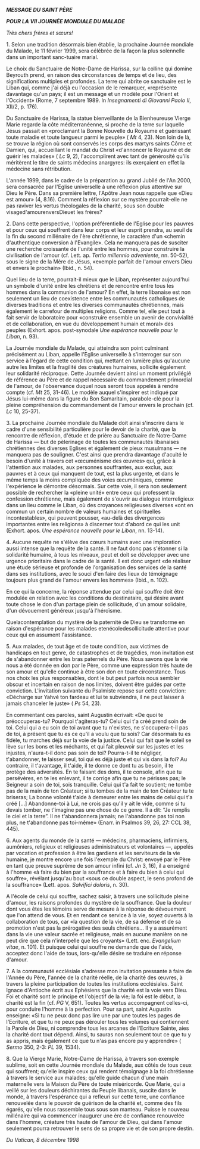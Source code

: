 ***MESSAGE DU SAINT PÈRE***

***POUR LA VII JOURNÉE MONDIALE DU MALADE***

*Très chers frères et sœurs!*

1\. Selon une tradition désormais bien établie, la prochaine Journée mondiale du Malade, le 11 février 1999, sera célébrée de la façon la plus solennelle dans un important sanc-tuaire marial.

Le choix du Sanctuaire de Notre-Dame de Harissa, sur la colline qui domine Beyrouth prend, en raison des circonstances de temps et de lieu, des significations multiples et profondes. La terre qui abrite ce sanctuaire est le Liban qui, comme j'ai déjà eu l'occasion de le remarquer, «représente davantage qu'un pays; il est un message et un modèle pour l'Orient et l'Occident» (Rome, 7 septembre 1989. In *Insegnamenti di Giovanni Paolo II*, XII/2, p. 176).

Du Sanctuaire de Harissa, la statue bienveillante de la Bienheureuse Vierge Marie regarde la côte méditerranéenne, si proche de la terre sur laquelle Jésus passait en «proclamant la Bonne Nouvelle du Royaume et guérissant toute maladie et toute langueur parmi le peuple» ( *Mt* 4, 23). Non loin de là, se trouve la région où sont conservés les corps des martyrs saints Côme et Damien, qui, accueillant le mandat du Christ «d'annoncer le Royaume et de guérir les malades» ( *Lc* 9, 2), l'accomplirent avec tant de générosité qu'ils méritèrent le titre de saints médecins anargyres: ils exerçaient en effet la médecine sans rétribution.

L'année 1999, dans le cadre de la préparation au grand Jubilé de l'An 2000, sera consacrée par l'Eglise universelle à une réflexion plus attentive sur Dieu le Père. Dans sa première lettre, l'Apôtre Jean nous rappelle que «Dieu est amour» (4, 8.16). Comment la réflexion sur ce mystère pourrait-elle ne pas raviver les vertus théologales de la charité, sous son double visaged'amourenversDieuet les frères?

2\. Dans cette perspective, l'option préférentielle de l'Eglise pour les pauvres et pour ceux qui souffrent dans leur corps et leur esprit prendra, au seuil de la fin du second millénaire de l'ère chrétienne, le caractère d'un «chemin d'authentique conversion à l'Evangile». Cela ne manquera pas de susciter une recherche croissante de l'unité entre les hommes, pour construire la civilisation de l'amour (cf. Lett. ap. *Tertio millennio adveniente*, nn. 50-52), sous le signe de la Mère de Jésus, «exemple parfait de l'amour envers Dieu et envers le prochain» (Ibid., n. 54).

Quel lieu de la terre, pourrait-il mieux que le Liban, représenter aujourd'hui un symbole d'unité entre les chrétiens et de rencontre entre tous les hommes dans la communion de l'amour? En effet, la terre libanaise est non seulement un lieu de coexistence entre les communautés catholiques de diverses traditions et entre les diverses communautés chrétiennes, mais également le carrefour de multiples religions. Comme tel, elle peut tout à fait servir de laboratoire pour «construire ensemble un avenir de convivialité et de collaboration, en vue du développement humain et moral» des peuples (Exhort. apos. post-synodale *Une espérance nouvelle pour le Liban*, n. 93).

La Journée mondiale du Malade, qui atteindra son point culminant précisément au Liban, appelle l'Eglise universelle à s'interroger sur son service à l'égard de cette condition qui, mettant en lumière plus qu'aucune autre les limites et la fragilité des créatures humaines, sollicite également leur solidarité réciproque. Cette Journée devient ainsi un moment privilégié de référence au Père et de rappel nécessaire du commandement primordial de l'amour, de l'observance duquel nous seront tous appelés à rendre compte (cf. *Mt* 25, 31-46). Le modèle auquel s'inspirer est indiqué par Jésus lui-même dans la figure du Bon Samaritain, parabole-clé pour la pleine compréhension du commandement de l'amour envers le prochain (cf. *Lc* 10, 25-37).

3\. La prochaine Journée mondiale du Malade doit ainsi s'inscrire dans le cadre d'une sensibilité particulière pour le devoir de la charité, que la rencontre de réflexion, d'étude et de prière au Sanctuaire de Notre-Dame de Harissa — but de pèlerinage de toutes les communautés libanaises chrétiennes des diverses Eglises et également de pieux musulmans — ne manquera pas de souligner. C'est ainsi que prendra davantage d'acuité le besoin d'unité à travers cet «œcuménisme des œuvres» qui, grâce à l'attention aux malades, aux personnes souffrantes, aux exclus, aux pauvres et à ceux qui manquent de tout, est la plus urgente, et dans le même temps la moins compliquée des voies œcuméniques, comme l'expérience le démontre désormais. Sur cette voie, il sera non seulement possible de rechercher la «pleine unité» entre ceux qui professent la confession chrétienne, mais également de s'ouvrir au dialogue interreligieux dans un lieu comme le Liban, où des croyances religieuses diverses «ont en commun un certain nombre de valeurs humaines et spirituelles incontestables», qui peuvent pousser, «au-delà des divergences importantes entre les religions» à discerner tout d'abord ce qui les unit (Exhort. apos. *Une espérance nouvelle pour le Liban*, nn. 13-14).

4\. Aucune requête ne s'élève des cœurs humains avec une imploration aussi intense que la requête de la santé. Il ne faut donc pas s'étonner si la solidarité humaine, à tous les niveaux, peut et doit se développer avec une urgence prioritaire dans le cadre de la santé. Il est donc urgent «de réaliser une étude sérieuse et profonde de l'organisation des services de la santé dans ses institutions, avec le souci d'en faire des lieux de témoignage toujours plus grand de l'amour envers les hommes» (Ibid., n. 102).

En ce qui la concerne, la réponse attendue par celui qui souffre doit être modulée en relation avec les conditions du destinataire, qui désire avant toute chose le don d'un partage plein de sollicitude, d'un amour solidaire, d'un dévouement généreux jusqu'à l'héroïsme.

Quelacontemplation du mystère de la paternité de Dieu se transforme en raison d'espérance pour les malades etenécoledesollicitude attentive pour ceux qui en assument l'assistance.

5\. Aux malades, de tout âge et de toute condition, aux victimes de handicaps en tout genre, de catastrophes et de tragédies, mon invitation est de s'abandonner entre les bras paternels du Père. Nous savons que la vie nous a été donnée en don par le Père, comme une expression très haute de son amour et qu'elle continue à être son don en toute circonstance. Tous nos choix les plus responsables, dont le but peut parfois nous sembler obscur et incertain en raison de nos limites, doivent être guidés par cette conviction. L'invitation suivante du Psalmiste repose sur cette conviction: «Décharge sur Yahvé ton fardeau et lui te subviendra, il ne peut laisser à jamais chanceler le juste» ( *Ps* 54, 23).

En commentant ces paroles, saint Augustin écrivait: «De quoi te préoccuperas-tu? Pourquoi t'agiteras-tu? Celui qui t'a créé prend soin de toi. Celui qui a eu soin de toi avant que tu n'existes, ne s'occupera-t-il pas de toi, à présent que tu es ce qu'il a voulu que tu sois? Car désormais tu es fidèle, tu marches déjà sur la voie de la justice. Celui qui fait que le soleil se lève sur les bons et les méchants, et qui fait pleuvoir sur les justes et les injustes, n'aura-t-il donc pas soin de toi? Pourra-t-il te négliger, t'abandonner, te laisser seul, toi qui es déjà juste et qui vis dans la foi? Au contraire, il t'avantage, il t'aide, il te donne ce dont tu as besoin, il te protège des adversités. En te faisant des dons, il te console, afin que tu persévères, en te les enlevant, il te corrige afin que tu ne périsses pas; le Seigneur a soin de toi, sois tranquille. Celui qui t'a fait te soutient; ne tombe pas de la main de ton Créateur; si tu tombes de la main de ton Créateur tu te briseras; La bonne volonté t'aide à demeurer entre les mains de celui qui t'a créé \[...\] Abandonne-toi à Lui, ne crois pas qu'il y ait le vide, comme si tu devais tomber, ne t'imagine pas une chose de ce genre. Il a dit: “Je remplis le ciel et la terre”. Il ne t'abandonnera jamais; ne l'abandonne pas toi non plus, ne t'abandonne pas toi-même» (Enarr. in Psalmos 39, 26, 27: CCL 38, 445).

6\. Aux agents du monde de la santé — médecins, pharmaciens, infirmiers, aumôniers, religieux et religieuses administrateurs et volontaires —, appelés par vocation et profession à être les gardiens et les serviteurs de la vie humaine, je montre encore une fois l'exemple du Christ: envoyé par le Père en tant que preuve suprême de son amour infini (cf. *Jn* 3, 16), il a enseigné à l'homme «à faire du bien par la souffrance et à faire du bien à celui qui souffre», révélant jusqu'au bout «sous ce double aspect, le sens profond de la souffrance» (Lett. apos. *Salvifici doloris*, n. 30).

A l'école de celui qui souffre, sachez saisir, à travers une sollicitude pleine d'amour, les raisons profondes du mystère de la souffrance. Que la douleur dont vous êtes les témoins serve de mesure à la réponse de dévouement que l'on attend de vous. Et en rendant ce service à la vie, soyez ouverts à la collaboration de tous, car «la question de la vie, de sa défense et de sa promotion n'est pas la prérogative des seuls chrétiens... Il y a assurément dans la vie une valeur sacrée et religieuse, mais en aucune manière on ne peut dire que cela n'interpelle que les croyants» (Lett. enc. *Evangelium vitae*, n. 101). Et puisque celui qui souffre ne demande que de l'aide, acceptez donc l'aide de tous, lors-qu'elle désire se traduire en réponse d'amour.

7\. A la communauté ecclésiale s'adresse mon invitation pressante à faire de l'Année du Père, l'année de la charité réelle, de la charité des œuvres, à travers la pleine participation de toutes les institutions ecclésiales. Saint Ignace d'Antioche écrit aux Ephésiens que la charité est la voie vers Dieu. Foi et charité sont le principe et l'objectif de la vie; la foi est le début, la charité est la fin (cf. *PG* V, 651). Toutes les vertus accompagnent celles-ci, pour conduire l'homme à la perfection. Pour sa part, saint Augustin enseigne: «Si tu ne peux donc pas lire une par une toutes les pages de l'Ecriture, et que tu ne peux pas dérouler tous les volumes qui contiennent la Parole de Dieu, ni comprendre tous les arcanes de l'Ecriture Sainte, aies la charité dont tout dépend. Ainsi, tu sauras non seulement tout ce que tu y as appris, mais également ce que tu n'as pas encore pu y apprendre» ( *Sermo* 350, 2-3: *PL* 39, 1534).

8\. Que la Vierge Marie, Notre-Dame de Harissa, à travers son exemple sublime, soit en cette Journée mondiale du Malade, aux côtés de tous ceux qui souffrent; qu'elle inspire ceux qui rendent témoignage à la foi chrétienne à travers le service aux malades; qu'elle guide chacun d'une main maternelle vers la Maison du Père de toute miséricorde. Que Marie, qui a veillé sur les douleurs déchirantes du Peuple libanais, suscite dans le monde, à travers l'espérance qui a refleuri sur cette terre, une confiance renouvelée dans le pouvoir de guérison de la charité et, comme des fils égarés, qu'elle nous rassemble tous sous son manteau. Puisse le nouveau millénaire qui va commencer inaugurer une ère de confiance renouvelée dans l'homme, créature très haute de l'amour de Dieu, qui dans l'amour seulement pourra retrouver le sens de sa propre vie et de son propre destin.

*Du Vatican, 8 décembre 1998*